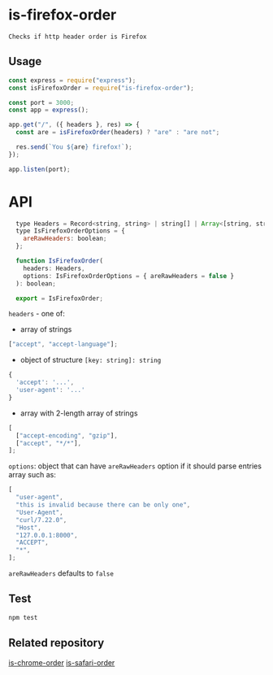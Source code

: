 # is-firefox-order

```
Checks if http header order is Firefox
```

## Usage

```javascript
const express = require("express");
const isFirefoxOrder = require("is-firefox-order");

const port = 3000;
const app = express();

app.get("/", ({ headers }, res) => {
  const are = isFirefoxOrder(headers) ? "are" : "are not";

  res.send(`You ${are} firefox!`);
});

app.listen(port);
```

# API

```javascript
  type Headers = Record<string, string> | string[] | Array<[string, string]>;
  type IsFirefoxOrderOptions = {
    areRawHeaders: boolean;
  };

  function IsFirefoxOrder(
    headers: Headers,
    options: IsFirefoxOrderOptions = { areRawHeaders = false }
  ): boolean;

  export = IsFirefoxOrder;
```

`headers` - one of:

- array of strings

```javascript
["accept", "accept-language"];
```

- object of structure `[key: string]: string`

```javascript
{
  'accept': '...',
  'user-agent': '...'
}
```

- array with 2-length array of strings

```javascript
[
  ["accept-encoding", "gzip"],
  ["accept", "*/*"],
];
```

`options`: object that can have `areRawHeaders` option if it should parse entries array such as:

```javascript
[
  "user-agent",
  "this is invalid because there can be only one",
  "User-Agent",
  "curl/7.22.0",
  "Host",
  "127.0.0.1:8000",
  "ACCEPT",
  "*",
];
```

`areRawHeaders` defaults to `false`

## Test

```bash
npm test
```

## Related repository

[is-chrome-order](https://github.com/thepicture/is-chrome-order)
[is-safari-order](https://github.com/thepicture/is-safari-order)
